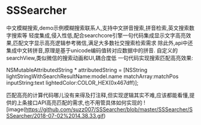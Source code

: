 # SSSearcher
中文模糊搜索,demo示例模糊搜索联系人,支持中文拼音搜索,拼音检索,英文搜索数字搜索等
轻度集成,侵入性低,配合searchcore引擎一句代码集成显示文字高亮效果,匹配文字显示高亮逻辑参考微信,满足大多数社交搜索检索需求
除此外,api中还集成中文转拼音,原理是基于unicode编码值转对应数据中的拼音.
自定义的searchView,类似微信的搜索动画和UI,耦合度低
一句代码实现搜索匹配高亮效果:

NSMutableAttributedString * attributedString = [NSString lightStringWithSearchResultName:model.name matchArray:matchPos inputString:text lightedColor:COLOR_HEX(0x467dff)];

匹配高亮的计算代码哪儿没有来得及打注释,但实现逻辑其实不难,应该都能看懂,提供的上条接口API高亮匹配的需求,也不用管具体如何实现的
![image(https://github.com/suzz007/SSSearcher/blob/master/SSSearcher/SSSearcher/2018-07-02%2014.38.33.gif)
